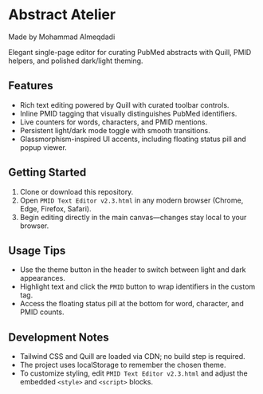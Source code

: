 # Abstract Atelier
Made by Mohammad Almeqdadi

Elegant single-page editor for curating PubMed abstracts with Quill, PMID helpers, and polished dark/light theming.

## Features
- Rich text editing powered by Quill with curated toolbar controls.
- Inline PMID tagging that visually distinguishes PubMed identifiers.
- Live counters for words, characters, and PMID mentions.
- Persistent light/dark mode toggle with smooth transitions.
- Glassmorphism-inspired UI accents, including floating status pill and popup viewer.

## Getting Started
1. Clone or download this repository.
2. Open `PMID Text Editor v2.3.html` in any modern browser (Chrome, Edge, Firefox, Safari).
3. Begin editing directly in the main canvas—changes stay local to your browser.

## Usage Tips
- Use the theme button in the header to switch between light and dark appearances.
- Highlight text and click the `PMID` button to wrap identifiers in the custom tag.
- Access the floating status pill at the bottom for word, character, and PMID counts.

## Development Notes
- Tailwind CSS and Quill are loaded via CDN; no build step is required.
- The project uses localStorage to remember the chosen theme.
- To customize styling, edit `PMID Text Editor v2.3.html` and adjust the embedded `<style>` and `<script>` blocks.
